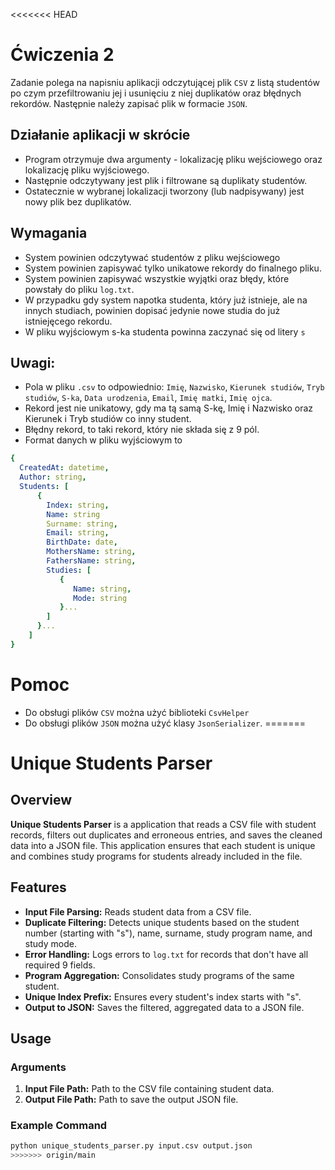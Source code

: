 <<<<<<< HEAD
# Ćwiczenia 2

Zadanie polega na napisniu aplikacji odczytującej plik `CSV` z listą studentów po czym przefiltrowaniu jej i usunięciu z niej duplikatów oraz błędnych rekordów. Następnie należy zapisać plik w formacie `JSON`.

## Działanie aplikacji w skrócie
* Program otrzymuje dwa argumenty - lokalizację pliku wejściowego oraz lokalizację pliku wyjściowego.
* Następnie odczytywany jest plik i filtrowane są duplikaty studentów.
* Ostatecznie w wybranej lokalizacji tworzony (lub nadpisywany) jest nowy plik bez duplikatów.

## Wymagania
* System powinien odczytywać studentów z pliku wejściowego
* System powinien zapisywać tylko unikatowe rekordy do finalnego pliku.
* System powinien zapisywać wszystkie wyjątki oraz błędy, które powstały do pliku `log.txt`.
* W przypadku gdy system napotka studenta, który już istnieje, ale na innych studiach, powinien dopisać jedynie nowe studia do już istniejęcego rekordu.
* W pliku wyjściowym s-ka studenta powinna zaczynać się od litery `s`

## Uwagi:
* Pola w pliku `.csv` to odpowiednio: `Imię`, `Nazwisko`, `Kierunek studiów`, `Tryb studiów`, `S-ka`, `Data urodzenia`, `Email`, `Imię matki`, `Imię ojca`.
* Rekord jest nie unikatowy, gdy ma tą samą S-kę, Imię i Nazwisko oraz Kierunek i Tryb studiów co inny student. 
* Błędny rekord, to taki rekord, który nie składa się z 9 pól.
* Format danych w pliku wyjściowym to 
```yaml
{
  CreatedAt: datetime,
  Author: string,
  Students: [
      {
        Index: string,
        Name: string
        Surname: string,
        Email: string,
        BirthDate: date,
        MothersName: string,
        FathersName: string,
        Studies: [
           {
              Name: string,
              Mode: string
           }...
        ]
      }...
    ]
}
```

# Pomoc
* Do obsługi plików `CSV` można użyć biblioteki `CsvHelper`
* Do obsługi plików `JSON` można użyć klasy `JsonSerializer`.
=======
# Unique Students Parser

## Overview

**Unique Students Parser** is a application that reads a CSV file with student records, filters out duplicates and erroneous entries, and saves the cleaned data into a JSON file. This application ensures that each student is unique and combines study programs for students already included in the file.

## Features

- **Input File Parsing:** Reads student data from a CSV file.
- **Duplicate Filtering:** Detects unique students based on the student number (starting with "s"), name, surname, study program name, and study mode.
- **Error Handling:** Logs errors to `log.txt` for records that don't have all required 9 fields.
- **Program Aggregation:** Consolidates study programs of the same student.
- **Unique Index Prefix:** Ensures every student's index starts with "s".
- **Output to JSON:** Saves the filtered, aggregated data to a JSON file.

## Usage

### Arguments

1. **Input File Path:** Path to the CSV file containing student data.
2. **Output File Path:** Path to save the output JSON file.

### Example Command

```bash
python unique_students_parser.py input.csv output.json
>>>>>>> origin/main
